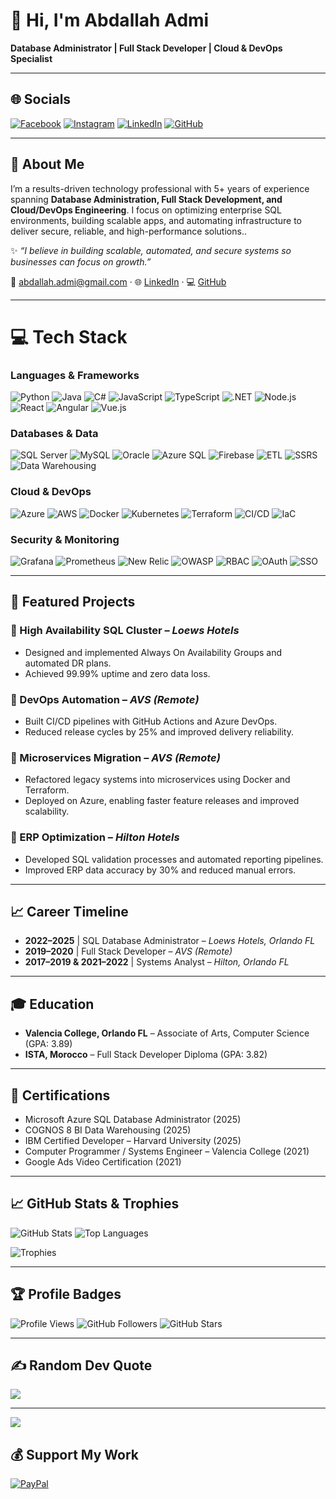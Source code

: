 # 👋 Hi, I'm Abdallah Admi
**Database Administrator | Full Stack Developer | Cloud & DevOps Specialist**

---

## 🌐 Socials
[![Facebook](https://img.shields.io/badge/Facebook-%231877F2.svg?logo=Facebook&logoColor=white)](https://facebook.com/Abdallah.admi)
[![Instagram](https://img.shields.io/badge/Instagram-%23E4405F.svg?logo=Instagram&logoColor=white)](https://instagram.com/Abdallahadmi)
[![LinkedIn](https://img.shields.io/badge/LinkedIn-%230077B5.svg?logo=linkedin&logoColor=white)](https://linkedin.com/in/abdallah-admi)
[![GitHub](https://img.shields.io/badge/GitHub-%23121011.svg?logo=github&logoColor=white)](https://github.com/A-Admi)

---

## 💫 About Me
I’m a results-driven technology professional with 5+ years of experience spanning **Database Administration, Full Stack Development, and Cloud/DevOps Engineering**. I focus on optimizing enterprise SQL environments, building scalable apps, and automating infrastructure to deliver secure, reliable, and high-performance solutions.. 

✨ *“I believe in building scalable, automated, and secure systems so businesses can focus on growth.”*

📧 [abdallah.admi@gmail.com](mailto:abdallah.admi@gmail.com) · 🌐 [LinkedIn](https://linkedin.com/in/abdallah-admi) · 💻 [GitHub](https://github.com/A-Admi)

---

# 💻 Tech Stack
### **Languages & Frameworks**
![Python](https://img.shields.io/badge/Python-3776AB?style=for-the-badge&logo=python&logoColor=white)
![Java](https://img.shields.io/badge/Java-007396?style=for-the-badge&logo=java&logoColor=white)
![C#](https://img.shields.io/badge/C%23-239120?style=for-the-badge&logo=c-sharp&logoColor=white)
![JavaScript](https://img.shields.io/badge/JavaScript-F7DF1E?style=for-the-badge&logo=javascript&logoColor=black)
![TypeScript](https://img.shields.io/badge/TypeScript-3178C6?style=for-the-badge&logo=typescript&logoColor=white)
![.NET](https://img.shields.io/badge/.NET-512BD4?style=for-the-badge&logo=dotnet&logoColor=white)
![Node.js](https://img.shields.io/badge/Node.js-339933?style=for-the-badge&logo=node.js&logoColor=white)
![React](https://img.shields.io/badge/React-61DAFB?style=for-the-badge&logo=react&logoColor=black)
![Angular](https://img.shields.io/badge/Angular-DD0031?style=for-the-badge&logo=angular&logoColor=white)
![Vue.js](https://img.shields.io/badge/Vue.js-35495E?style=for-the-badge&logo=vue.js&logoColor=4FC08D)

### **Databases & Data**
![SQL Server](https://img.shields.io/badge/Microsoft_SQL_Server-CC2927?style=for-the-badge&logo=microsoft-sql-server&logoColor=white)
![MySQL](https://img.shields.io/badge/MySQL-4479A1?style=for-the-badge&logo=mysql&logoColor=white)
![Oracle](https://img.shields.io/badge/Oracle-F80000?style=for-the-badge&logo=oracle&logoColor=white)
![Azure SQL](https://img.shields.io/badge/Azure_SQL-0089D6?style=for-the-badge&logo=microsoft-azure&logoColor=white)
![Firebase](https://img.shields.io/badge/Firebase-FFCA28?style=for-the-badge&logo=firebase&logoColor=black)
![ETL](https://img.shields.io/badge/ETL%20(SSIS)-217346?style=for-the-badge&logo=microsoftsqlserver&logoColor=white)
![SSRS](https://img.shields.io/badge/SSRS-CC2927?style=for-the-badge&logo=powerbi&logoColor=white)
![Data Warehousing](https://img.shields.io/badge/Data%20Warehousing-2F855A?style=for-the-badge&logo=databricks&logoColor=white)

### **Cloud & DevOps**
![Azure](https://img.shields.io/badge/Microsoft_Azure-0089D6?style=for-the-badge&logo=microsoft-azure&logoColor=white)
![AWS](https://img.shields.io/badge/Amazon_AWS-232F3E?style=for-the-badge&logo=amazon-aws&logoColor=white)
![Docker](https://img.shields.io/badge/Docker-2496ED?style=for-the-badge&logo=docker&logoColor=white)
![Kubernetes](https://img.shields.io/badge/Kubernetes-326CE5?style=for-the-badge&logo=kubernetes&logoColor=white)
![Terraform](https://img.shields.io/badge/Terraform-7B42BC?style=for-the-badge&logo=terraform&logoColor=white)
![CI/CD](https://img.shields.io/badge/CI%2FCD-A020F0?style=for-the-badge&logo=githubactions&logoColor=white)
![IaC](https://img.shields.io/badge/Infrastructure_as_Code-2F855A?style=for-the-badge&logo=terraform&logoColor=white)

### **Security & Monitoring**
![Grafana](https://img.shields.io/badge/Grafana-F46800?style=for-the-badge&logo=grafana&logoColor=white)
![Prometheus](https://img.shields.io/badge/Prometheus-E6522C?style=for-the-badge&logo=prometheus&logoColor=white)
![New Relic](https://img.shields.io/badge/New%20Relic-008C99?style=for-the-badge&logo=new-relic&logoColor=white)
![OWASP](https://img.shields.io/badge/OWASP-000000?style=for-the-badge&logo=owasp&logoColor=white)
![RBAC](https://img.shields.io/badge/RBAC-333333?style=for-the-badge&logo=lock&logoColor=white)
![OAuth](https://img.shields.io/badge/OAuth-3B82F6?style=for-the-badge&logo=auth0&logoColor=white)
![SSO](https://img.shields.io/badge/SSO-1E40AF?style=for-the-badge&logo=okta&logoColor=white)

---
## 🚀 Featured Projects

### 🔹 High Availability SQL Cluster – *Loews Hotels*

* Designed and implemented Always On Availability Groups and automated DR plans.
* Achieved 99.99% uptime and zero data loss.

### 🔹 DevOps Automation – *AVS (Remote)*

* Built CI/CD pipelines with GitHub Actions and Azure DevOps.
* Reduced release cycles by 25% and improved delivery reliability.

### 🔹 Microservices Migration – *AVS (Remote)*

* Refactored legacy systems into microservices using Docker and Terraform.
* Deployed on Azure, enabling faster feature releases and improved scalability.

### 🔹 ERP Optimization – *Hilton Hotels*

* Developed SQL validation processes and automated reporting pipelines.
* Improved ERP data accuracy by 30% and reduced manual errors.

---



## 📈 Career Timeline

* **2022–2025** | SQL Database Administrator – *Loews Hotels, Orlando FL*
* **2019–2020** | Full Stack Developer – *AVS (Remote)*
* **2017–2019 & 2021–2022** | Systems Analyst – *Hilton, Orlando FL*

---

## 🎓 Education

* **Valencia College, Orlando FL** – Associate of Arts, Computer Science (GPA: 3.89)
* **ISTA, Morocco** – Full Stack Developer Diploma (GPA: 3.82)

---

## 📜 Certifications

* Microsoft Azure SQL Database Administrator (2025)
* COGNOS 8 BI Data Warehousing (2025)
* IBM Certified Developer – Harvard University (2025)
* Computer Programmer / Systems Engineer – Valencia College (2021)
* Google Ads Video Certification (2021)

---

## 📈 GitHub Stats & Trophies
![GitHub Stats](https://github-readme-stats.vercel.app/api?username=A-Admi&show_icons=true&theme=radical)
![Top Languages](https://github-readme-stats.vercel.app/api/top-langs/?username=A-Admi&layout=compact&theme=radical)

![Trophies](https://github-profile-trophy.vercel.app/?username=A-Admi&theme=darkhub&no-frame=true&margin-w=5&margin-h=5)

---

## 🏆 Profile Badges
![Profile Views](https://komarev.com/ghpvc/?username=A-Admi&color=blue)
![GitHub Followers](https://img.shields.io/github/followers/A-Admi?style=social)
![GitHub Stars](https://img.shields.io/github/stars/A-Admi?style=social)

---

## ✍️ Random Dev Quote
![](https://quotes-github-readme.vercel.app/api?type=horizontal&theme=dark)

---

[![](https://visitcount.itsvg.in/api?id=A-Admi&icon=0&color=0)](https://visitcount.itsvg.in)

## 💰 Support My Work
[![PayPal](https://img.shields.io/badge/PayPal-00457C?style=for-the-badge&logo=paypal&logoColor=white)](https://paypal.me/AHFIRNET)
